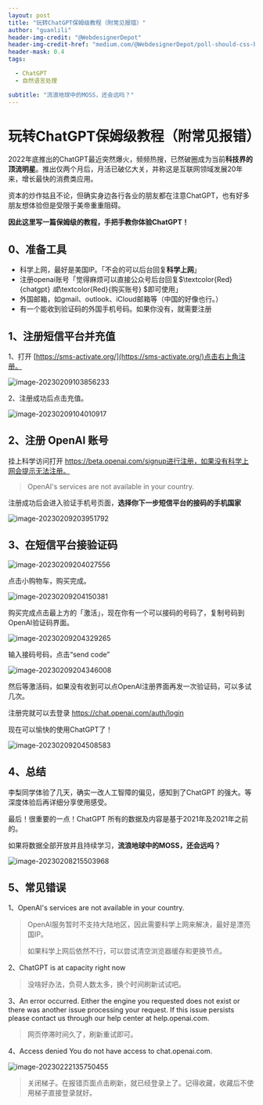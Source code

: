```yaml
---
layout: post
title: "玩转ChatGPT保姆级教程（附常见报错）"
author: "guanlili"
header-img-credit: "@WebdesignerDepot"
header-img-credit-href: "medium.com/@WebdesignerDepot/poll-should-css-become-more-like-a-programming-language-c74eb26a4270"
header-mask: 0.4
tags:

  - ChatGPT
  - 自然语言处理

subtitle: "流浪地球中的MOSS，还会远吗？"
---
```

# 玩转ChatGPT保姆级教程（附常见报错）

2022年底推出的ChatGPT最近突然爆火，频频热搜，已然破圈成为当前**科技界的顶流明星**。推出仅两个月后，月活已破亿大关，并称这是互联网领域发展20年来，增长最快的消费类应用。

资本的炒作姑且不论，但确实身边各行各业的朋友都在注意ChatGPT，也有好多朋友想体验但是受限于美帝重重阻碍。

**因此这里写一篇保姆级的教程，手把手教你体验ChatGPT！**

## 0、准备工具

- 科学上网，最好是美国IP。「不会的可以后台回复**科学上网**」
- 注册openai账号「觉得麻烦可以直接公众号后台回复$\textcolor{Red}{chatgpt} $或$\textcolor{Red}{购买账号} $即可使用」
- 外国邮箱，如gmail、outlook、iCloud邮箱等（中国的好像也行。）
- 有一个能收到验证码的外国手机号码。如果你没有，就需要注册

## 1、注册短信平台并充值

1、打开 [https://sms-activate.org/](https://sms-activate.org/)点击右上角注册。

![image-20230209103856233](https://blog-1258476669.cos.ap-beijing.myqcloud.com/cos-pictureBed/image-20230209103856233.png)

2、注册成功后点击充值。

![image-20230209104010917](https://blog-1258476669.cos.ap-beijing.myqcloud.com/cos-pictureBed/image-20230209104010917.png)

## 2、注册 OpenAI 账号

挂上科学访问打开 https://beta.openai.com/signup进行注册，如果没有科学上网会提示无法注册。

> OpenAI's services are not available in your country.

注册成功后会进入验证手机号页面，**选择你下一步短信平台的接码的手机国家**

![image-20230209203951792](https://blog-1258476669.cos.ap-beijing.myqcloud.com/cos-pictureBed/image-20230209203951792.png)

## 3、在短信平台接验证码

![image-20230209204027556](https://blog-1258476669.cos.ap-beijing.myqcloud.com/cos-pictureBed/image-20230209204027556.png)

点击小购物车，购买完成。

![image-20230209204150381](https://blog-1258476669.cos.ap-beijing.myqcloud.com/cos-pictureBed/image-20230209204150381.png)

购买完成点击最上方的「激活」，现在你有一个可以接码的号码了，复制号码到OpenAI验证码界面。

![image-20230209204329265](https://blog-1258476669.cos.ap-beijing.myqcloud.com/cos-pictureBed/image-20230209204329265.png)

输入接码号码，点击“send code”

![image-20230209204346008](https://blog-1258476669.cos.ap-beijing.myqcloud.com/cos-pictureBed/image-20230209204346008.png)

然后等激活码，如果没有收到可以点OpenAI注册界面再发一次验证码，可以多试几次。

注册完就可以去登录 https://chat.openai.com/auth/login

现在可以愉快的使用ChatGPT了！

![image-20230209204508583](https://blog-1258476669.cos.ap-beijing.myqcloud.com/cos-pictureBed/image-20230209204508583.png)

## 4、总结

李梨同学体验了几天，确实一改人工智障的偏见，感知到了ChatGPT 的强大。等深度体验后再详细分享使用感受。

最后！很重要的一点！ChatGPT 所有的数据及内容是基于2021年及2021年之前的。

如果将数据全部开放并且持续学习，**流浪地球中的MOSS，还会远吗？**

![image-20230208215503968](https://blog-1258476669.cos.ap-beijing.myqcloud.com/cos-pictureBed/image-20230208215503968.png)

## 5、常见错误

1、OpenAI's services are not available in your country.

> OpenAI服务暂时不支持大陆地区，因此需要科学上网来解决，最好是漂亮国IP。
>
> 如果科学上网后依然不行，可以尝试清空浏览器缓存和更换节点。

2、ChatGPT is at capacity right now

> 没啥好办法，负荷人数太多，换个时间刷新试试吧。

3、An error occurred. Either the engine you requested does not exist or there was another issue processing your request. If this issue persists please contact us through our help center at help.openai.com.

> 网页停滞时间久了，刷新重试即可。

4、Access denied  You do not have access to chat.openai.com.

![image-20230222135750455](https://blog-1258476669.cos.ap-beijing.myqcloud.com/cos-pictureBed/image-20230222135750455.png)

> 关闭梯子。在报错页面点击刷新，就已经登录上了。记得收藏，收藏后不使用梯子直接登录就好。
